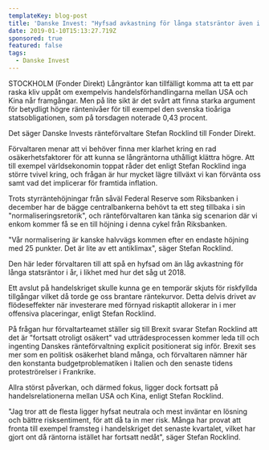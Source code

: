 ```yaml
---
templateKey: blog-post
title: 'Danske Invest: "Hyfsad avkastning för långa statsräntor även i år"'
date: 2019-01-10T15:13:27.719Z
sponsored: true
featured: false
tags:
  - Danske Invest
---
```

STOCKHOLM (Fonder Direkt) Långräntor kan tillfälligt komma att ta ett par raska kliv uppåt om exempelvis handelsförhandlingarna mellan USA och Kina når framgångar. Men på lite sikt är det svårt att finna starka argument för betydligt högre räntenivåer för till exempel den svenska tioåriga statsobligationen, som på torsdagen noterade 0,43 procent.

Det säger Danske Invests ränteförvaltare Stefan Rocklind till Fonder Direkt.

Förvaltaren menar att vi behöver finna mer klarhet kring en rad osäkerhetsfaktorer för att kunna se långräntorna uthålligt klättra högre. Att till exempel världsekonomin toppat råder det enligt Stefan Rocklind inga större tvivel kring, och frågan är hur mycket lägre tillväxt vi kan förvänta oss samt vad det implicerar för framtida inflation.

Trots styrräntehöjningar från såväl Federal Reserve som Riksbanken i december har de bägge centralbankerna behövt ta ett steg tillbaka i sin "normaliseringsretorik", och ränteförvaltaren kan tänka sig scenarion där vi enkom kommer få se en till höjning i denna cykel från Riksbanken.

"Vår normalisering är kanske halvvägs kommen efter en endaste höjning med 25 punkter. Det är lite av ett antiklimax", säger Stefan Rocklind.

Den här leder förvaltaren till att spå en hyfsad om än låg avkastning för långa statsräntor i år, i likhet med hur det såg ut 2018.

Ett avslut på handelskriget skulle kunna ge en temporär skjuts för riskfyllda tillgångar vilket då torde ge oss brantare räntekurvor. Detta delvis drivet av flödeseffekter när investerare med förnyad riskaptit allokerar in i mer offensiva placeringar, enligt Stefan Rocklind.

På frågan hur förvaltarteamet ställer sig till Brexit svarar Stefan Rocklind att det är "fortsatt otroligt osäkert" vad utträdesprocessen kommer leda till och ingenting Danskes ränteförvaltning explicit positionerat sig inför. Brexit ses mer som en politisk osäkerhet bland många, och förvaltaren nämner här den konstanta budgetproblematiken i Italien och den senaste tidens proteströrelser i Frankrike.

Allra störst påverkan, och därmed fokus, ligger dock fortsatt på handelsrelationerna mellan USA och Kina, enligt Stefan Rocklind.

"Jag tror att de flesta ligger hyfsat neutrala och mest inväntar en lösning och bättre risksentiment, för att då ta in mer risk. Många har provat att fronta till exempel framsteg i handelskriget det senaste kvartalet, vilket har gjort ont då räntorna istället har fortsatt nedåt", säger Stefan Rocklind.
